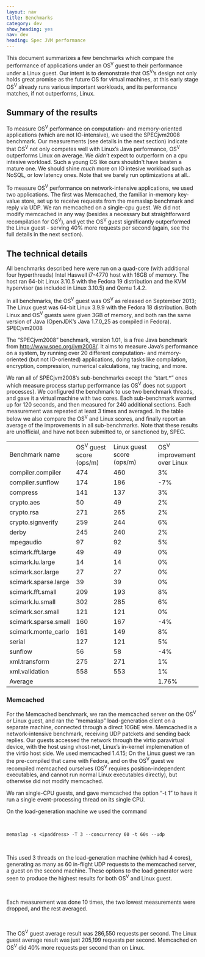 ```yaml
---
layout: nav
title: Benchmarks
category: dev
show_heading: yes
nav: dev
heading: Spec JVM performance
---
```


This document summarizes a few benchmarks which compare the performance of applications under an OS<sup>V</sup> guest to their performance under a Linux guest. Our intent is to demonstrate that OS<sup>V</sup>’s design not only holds great promise as the future OS for virtual machines, at this early stage OS<sup>V</sup> already runs various important workloads, and its performance matches, if not outperforms, Linux.

<!--more-->

## Summary of the results

To measure OS<sup>V</sup> performance on computation- and memory-oriented applications (which are not IO-intensive), we used the SPECjvm2008 benchmark. Our measurements (see details in the next section) indicate that OS<sup>V</sup> not only competes well with Linux’s Java performance, OS<sup>V</sup> outperforms Linux on average. We *didn't* expect to outperform on a cpu intesive workload. Such a young OS like ours shouldn't have beaten a mature one. We should shine *much* more on IO intesive workload such as NoSQL, or low latency ones. Note that we barely run optimizations at all..

To measure OS<sup>V</sup> performance on network-intensive applications, we used two applications. The first was Memcached, the familiar in-memory key-value store, set up to receive requests from the memaslap benchmark and reply via UDP. We ran memcached on a single-cpu guest. We did not modify memcached in any way (besides a necessary but straightforward recompilation for OS<sup>V</sup>), and yet the OS<sup>V</sup> guest significantly outperformed the Linux guest - serving 40% more requests per second (again, see the full details in the next section).



## The technical details



All benchmarks described here were run on a quad-core (with additional four hyperthreads) Intel Haswell i7-4770 host with 16GB of memory. The host ran 64-bit Linux 3.10.5 with the Fedora 19 distribution and the KVM hypervisor (as included in Linux 3.10.5) and Qemu 1.4.2.

In all benchmarks, the OS<sup>V</sup> guest was OS<sup>V</sup> as released on September 2013; The Linux guest was 64-bit Linux 3.9.9 with the Fedora 18 distribution. Both Linux and OS<sup>V</sup> guests were given 3GB of memory, and both ran the same version of Java (OpenJDK’s Java 1.7.0_25 as compiled in Fedora).
SPECjvm2008

The “SPECjvm2008” benchmark, version 1.01, is a free Java benchmark from http://www.spec.org/jvm2008/.  It aims to measure Java’s performance on a system, by running over 20 different computation- and memory-oriented (but not IO-oriented) applications, doing tasks like compilation, encryption, compression, numerical calculations, ray tracing, and more.



We ran all of SPECjvm2008’s sub-benchmarks except the “start.*” ones which measure process startup performance (as OS<sup>V</sup> does not support processes). We configured the benchmark to use two benchmark threads, and gave it a virtual machine with two cores. Each sub-benchmark warmed up for 120 seconds, and then measured for 240 additional sections. Each measurement was repeated at least 3 times and averaged. In the table below we also compare the OS<sup>V</sup> and Linux scores, and finally report an average of the improvements in all sub-benchmarks. Note that these results are unofficial, and have not been submitted to, or sanctioned by, SPEC.


<table class="benchmark">
<colgroup>
<col width="155">
<col width="148">
<col width="208">
<col width="113">
</colgroup>
<tbody>
<tr>
<td>Benchmark name</td>
<td>OS<sup>V</sup> guest score (ops/m)</td>
<td>Linux guest score (ops/m)</td>
<td>OS<sup>V</sup> improvement over Linux</td>
</tr>
<tr>
<td>compiler.compiler</td>
<td>474</td>
<td>460</td>
<td class="positive">3%</td>
</tr>
<tr>
<td>compiler.sunflow</td>
<td>174</td>
<td>186</td>
<td class="negative">-7%</td>
</tr>
<tr>
<td>compress</td>
<td>141</td>
<td>137</td>
<td class="positive">3%</td>
</tr>
<tr>
<td>crypto.aes</td>
<td>50</td>
<td>49</td>
<td class="positive">2%</td>
</tr>
<tr>
<td>crypto.rsa</td>
<td>271</td>
<td>265</td>
<td class="positive">2%</td>
</tr>
<tr>
<td>crypto.signverify</td>
<td>259</td>
<td>244</td>
<td class="positive">6%</td>
</tr>
<tr>
<td>derby</td>
<td>245</td>
<td>240</td>
<td class="positive">2%</td>
</tr>
<tr>
<td>mpegaudio</td>
<td>97</td>
<td>92</td>
<td class="positive">5%</td>
</tr>
<tr>
<td>scimark.fft.large</td>
<td>49</td>
<td>49</td>
<td>0%</td>
</tr>
<tr>
<td>scimark.lu.large</td>
<td>14</td>
<td>14</td>
<td>0%</td>
</tr>
<tr>
<td>scimark.sor.large</td>
<td>27</td>
<td>27</td>
<td>0%</td>
</tr>
<tr>
<td>scimark.sparse.large</td>
<td>39</td>
<td>39</td>
<td>0%</td>
</tr>
<tr>
<td>scimark.fft.small</td>
<td>209</td>
<td>193</td>
<td class="positive">8%</td>
</tr>
<tr>
<td>scimark.lu.small</td>
<td>302</td>
<td>285</td>
<td class="positive">6%</td>
</tr>
<tr>
<td>scimark.sor.small</td>
<td>121</td>
<td>121</td>
<td>0%</td>
</tr>
<tr>
<td>scimark.sparse.small</td>
<td>160</td>
<td>167</td>
<td class="negative">-4%</td>
</tr>
<tr>
<td>scimark.monte_carlo</td>
<td>161</td>
<td>149</td>
<td class="positive">8%</td>
</tr>
<tr>
<td>serial</td>
<td>127</td>
<td>121</td>
<td class="positive">5%</td>
</tr>
<tr>
<td>sunflow</td>
<td>56</td>
<td>58</td>
<td class="negative">-4%</td>
</tr>
<tr>
<td>xml.transform</td>
<td>275</td>
<td>271</td>
<td class="positive">1%</td>
</tr>
<tr>
<td>xml.validation</td>
<td>558</td>
<td>553</td>
<td class="positive">1%</td>
</tr>
<tr>
<td>Average</td>
<td>&nbsp;</td>
<td>&nbsp;</td>
<td class="positive">1.76%</td>
</tr>
</tbody>
</table>

### Memcached

For the Memcached benchmark, we ran the memcached server on the OS<sup>V</sup> or Linux guest, and ran the “memaslap” load-generation client on a separate machine, connected through a direct 10GbE wire. Memcached is a network-intensive benchmark, receiving UDP patckets and sending back replies. Our guests accessed the network through the virtio paravirtual device, with the host using vhost-net, Linux’s in-kernel implemenation of the virtio host side.
We used memcached 1.4.15; On the Linux guest we ran the pre-compiled that came with Fedora, and on the OS<sup>V</sup> guest we recompiled memcached ourselves (OS<sup>V</sup> requires position-independent executables, and cannot run normal Linux executables directly), but otherwise did not modify memcached.

We ran single-CPU guests, and gave memcached the option “-t 1” to have it run a single event-processing thread on its single CPU.

On the load-generation machine we used the command

&nbsp;

`memaslap -s <ipaddress> -T 3 --concurrency 60 -t 60s --udp`

&nbsp;

This used 3 threads on the load-generation machine (which had 4 cores), generating as many as 60 in-flight UDP requests to the memcached server, a guest on the second machine. These options to the load generator were seen to produce the highest results for both OS<sup>V</sup> and Linux guest.

&nbsp;

Each measurement was done 10 times, the two lowest measurements were dropped, and the rest averaged.

&nbsp;

The OS<sup>V</sup> guest average result was 286,550 requests per second. The Linux guest average result was just 205,199 requests per second. Memcached on OS<sup>V</sup> did 40% more requests per second than on Linux.